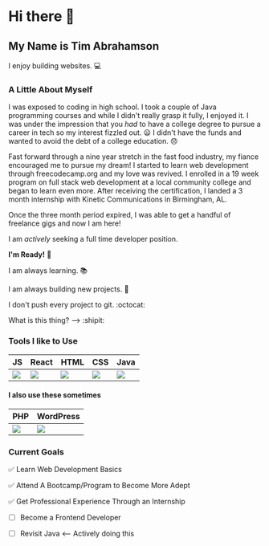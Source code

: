 # Hi there 👋

## My Name is Tim Abrahamson

I enjoy building websites. :computer:

### A Little About Myself

I was exposed to coding in high school. I took a couple of Java programming courses and while I didn't really grasp it fully, I enjoyed it. I was under the impression that you *had* to have a college degree to pursue a career in tech so my interest fizzled out. :frowning: I didn't have the funds and wanted to avoid the debt of a college education. :disappointed:

Fast forward through a nine year stretch in the fast food industry, my fiance encouraged me to pursue my dream! I started to learn web development through freecodecamp.org and my love was revived. I enrolled in a 19 week program on full stack web development at a local community college and began to learn even more. After receiving the certification, I landed a 3 month internship with Kinetic Communications in Birmingham, AL.

Once the three month period expired, I was able to get a handful of freelance gigs and now I am here! 

I am *actively* seeking a full time developer position. 

**I'm Ready!** :raised_hands:

I am always learning. :books:

I am always building new projects. :construction:

I don't push every project to git. :octocat:

What is this thing? --> :shipit:


### Tools I like to Use

JS | React | HTML | CSS | Java|
-- | ----- | ---- | --- | --- |
<img src="https://img.icons8.com/color/48/000000/javascript.png"/> | <img src="https://img.icons8.com/office/40/000000/react.png"/> | <img src="https://img.icons8.com/color/48/000000/html-5.png"/> | <img src="https://img.icons8.com/color/48/000000/css3.png"/> | <img src="https://img.icons8.com/metro/52/000000/java-coffee-cup-logo.png"/>

#### I also use these sometimes

PHP | WordPress |
--- | --------- |
<img src="https://img.icons8.com/dusk/64/000000/php-logo.png"/> | <img src="https://img.icons8.com/color/48/000000/wordpress.png"/>


### Current Goals

:white_check_mark: Learn Web Development Basics

:white_check_mark: Attend A Bootcamp/Program to Become More Adept

:white_check_mark: Get Professional Experience Through an Internship

- [ ] Become a Frontend Developer

- [ ] Revisit Java <-- Actively doing this
